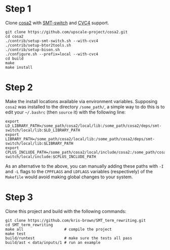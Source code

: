 # Step 1
Clone [cosa2](https://github.com/upscale-project/cosa2) with [SMT-switch](https://github.com/makaimann/smt-switch) and [CVC4](https://github.com/CVC4/CVC4) support.
```
git clone https://github.com/upscale-project/cosa2.git
cd cosa2
./contrib/setup-smt-switch.sh --with-cvc4
./contrib/setup-btor2tools.sh
./contrib/setup-bison.sh
./configure.sh --prefix=local --with-cvc4
cd build
make
make install
```

# Step 2
Make the install locations available via environment variables. Supposing `cosa2` was installed to the directory `/some_path/`, a simple way to do this is to edit your `~/.bashrc` (then `source` it) with the following line:
```
export LD_LIBRARY_PATH=/some_path/cosa2/local/lib:/some_path/cosa2/deps/smt-switch/local/lib:$LD_LIBRARY_PATH
export LIBRARY_PATH=/some_path/cosa2/local/lib:/some_path/cosa2/deps/smt-switch/local/lib:$LIBRARY_PATH
export CPLUS_INCLUDE_PATH=/some_path/cosa2/local/include/cosa2:/some_path/cosa2/deps/smt-switch/local/include:$CPLUS_INCLUDE_PATH
```

As an alternative to the above, you can manually adding these paths with `-I` and `-L` flags to the `CPPFLAGS` and `LDFLAGS` variables (respectively) of the `Makefile` would avoid making global changes to your system.

# Step 3
Clone this project and build with the following commands:
```
git clone https://github.com/kris-brown/SMT_term_rewriting.git
cd SMT_term_rewriting
make all                  # compile the project
make test
build/runtest             # make sure the tests all pass
build/ast < data/inputs/1 # run an example
```
